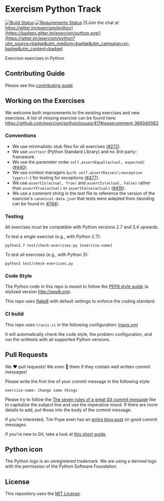 # Exercism Python Track

[![Build Status](https://travis-ci.org/exercism/python.svg?branch=master)](https://travis-ci.org/exercism/python) [![Requirements Status](https://pyup.io/repos/github/exercism/python/shield.svg)](https://pyup.io/repos/github/exercism/python/)
[![Join the chat at https://gitter.im/exercism/python](https://badges.gitter.im/exercism/python.svg)](https://gitter.im/exercism/python?utm_source=badge&utm_medium=badge&utm_campaign=pr-badge&utm_content=badge)

Exercism exercises in Python


## Contributing Guide

Please see the [contributing guide](https://github.com/exercism/docs/blob/master/contributing-to-language-tracks/README.md)


## Working on the Exercises

We welcome both improvements to the existing exercises and new exercises.
A list of missing exercise can be found here: https://github.com/exercism/python/issues/417#issuecomment-366040062


### Conventions

- We use minimalistic stub files for all exercises ([#272](https://github.com/exercism/python/issues/272)).
- We use `unittest` (Python Standard Library) and no 3rd-party-framework.
- We use the parameter order `self.assertEqual(actual, expected)` ([#440](https://github.com/exercism/python/issues/440)).
- We use context managers (`with self.assertRaises(\<exception type\>):`) for testing for exceptions ([#477](https://github.com/exercism/python/issues/477)).
- We use `assertIs(actual, True)` and `assertIs(actual, False)` rather than `assertTrue(actual)` or `assertFalse(actual)` ([#419](https://github.com/exercism/python/pull/419)).
- We use a comment string in the test file to reference the version of the exercise's `canonical-data.json` that tests were adapted from (wording can be found in: [#784](https://github.com/exercism/python/issues/784)).


### Testing

All exercises must be compatible with Python versions 2.7 and 3.4 upwards.

To test a single exercise (e.g., with Python 2.7):
```
python2.7 test/check-exercises.py [exercise-name]
```

To test all exercises (e.g., with Python 3):
```
python3 test/check-exercises.py
```


### Code Style

The Python code in this repo is meant to follow the [PEP8 style guide](https://www.python.org/dev/peps/pep-0008/) (a stylized version http://pep8.org).

This repo uses [flake8](http://flake8.readthedocs.org/en/latest/) with default settings to enforce the coding standard.


### CI build

This repo uses `travis-ci` in the following configuration: [travis.yml](https://github.com/exercism/python/blob/master/.travis.yml)

It will automatically check the code style, the problem configuration, and run the unittests with all supported Python versions.


## Pull Requests

We :heart: pull requests!
We even :sparkling_heart: them if they contain well written commit messages!

Please write the first line of your commit message in the following style:

```exercise-name: Change some things```

Please try to follow the [The seven rules of a great Git commit message](https://chris.beams.io/posts/git-commit/#seven-rules) like to capitalize the subject line and use the imperative mood. If there are more details to add, put those into the body of the commit message.

If you're interested, Tim Pope even has an [entire blog post](http://tbaggery.com/2008/04/19/a-note-about-git-commit-messages.html) on good commit messages.

If you're new to Git, take a look at [this short guide](https://github.com/exercism/docs/blob/master/contributing-to-language-tracks/README.md#git-basics).


## Python icon
The Python logo is an unregistered trademark. We are using a derived logo with the permission of the Python Software Foundation.

## License
This repository uses the [MIT License](/LICENSE).

